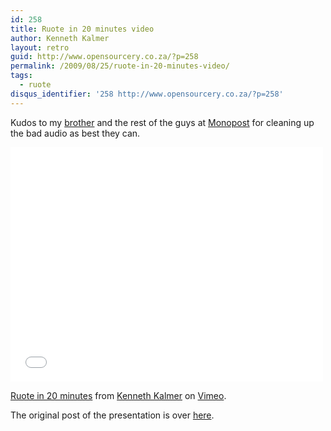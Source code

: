```yaml
---
id: 258
title: Ruote in 20 minutes video
author: Kenneth Kalmer
layout: retro
guid: http://www.opensourcery.co.za/?p=258
permalink: /2009/08/25/ruote-in-20-minutes-video/
tags:
  - ruote
disqus_identifier: '258 http://www.opensourcery.co.za/?p=258'
---
```


Kudos to my [brother][1] and the rest of the guys at [Monopost][2] for cleaning up the bad audio as best they can.

<iframe src="//player.vimeo.com/video/6261927" width="500" height="375" frameborder="0" webkitallowfullscreen mozallowfullscreen allowfullscreen></iframe>

[Ruote in 20 minutes][3] from [Kenneth Kalmer][4] on [Vimeo][5].

The original post of the presentation is over [here][6].

 [1]: http://twitter.com/Will_Mono
 [2]: http://www.monopost.tv
 [3]: http://vimeo.com/6261927
 [4]: http://vimeo.com/kennethkalmer
 [5]: http://vimeo.com
 [6]: /2009/03/04/ruote-in-20-minutes/
